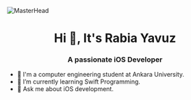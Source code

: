 ![MasterHead](https://developer.apple.com/news/images/og/apple-developer-og-twitter.png)
<h1 align="center">Hi 👋,  It's Rabia Yavuz</h1>
<h3 align="center">A passionate iOS Developer</h3>

- 🏫 I'm a computer engineering student at Ankara University.
- 🌱 I’m currently learning Swift Programming.
- 💬 Ask me about iOS development.

